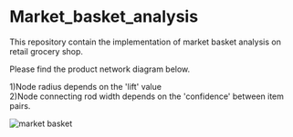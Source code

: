 # Market_basket_analysis
This repository contain the implementation of market basket analysis on retail grocery shop.

Please find the product network diagram below.

1)Node radius depends on the 'lift' value                                                                                          
2)Node connecting rod width depends on the 'confidence' between item pairs.

![market basket](https://user-images.githubusercontent.com/24733068/69396885-e8e67080-0d37-11ea-86c3-f62894374e3e.png)
